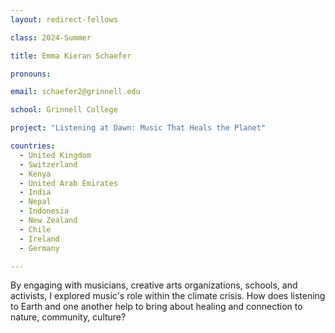 ```yaml
---
layout: redirect-fellows

class: 2024-Summer

title: Emma Kieran Schaefer

pronouns: 

email: schaefer2@grinnell.edu

school: Grinnell College

project: "Listening at Dawn: Music That Heals the Planet"

countries:
  - United Kingdom
  - Switzerland
  - Kenya
  - United Arab Emirates
  - India
  - Nepal
  - Indonesia
  - New Zealand
  - Chile
  - Ireland
  - Germany

---
```


By engaging with musicians, creative arts organizations, schools, and activists, I explored music's role within the climate crisis. How does listening to Earth and one another help to bring about healing and connection to nature, community, culture?